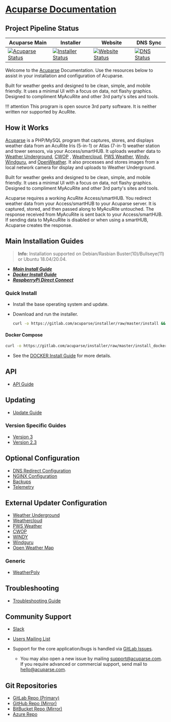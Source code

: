 # [Acuparse Documentation](https://docs.acuparse.com)

## Project Pipeline Status

| Acuparse Main | Installer | Website | DNS Sync |
| --- | --- | --- | --- |
| [![Acuparse Status](https://gitlab.com/acuparse/acuparse/badges/stable/pipeline.svg "Acuparse Pipeline")](https://gitlab.com/acuparse/acuparse/pipelines) | [![Installer Status](https://gitlab.com/acuparse/installer/badges/master/pipeline.svg "Installer Pipeline")](https://gitlab.com/acuparse/installer/pipelines) | [![Website Status](https://gitlab.com/acuparse/website/badges/master/pipeline.svg "Website Pipeline")](https://gitlab.com/acuparse/website/pipelines) | [![DNS Status](https://gitlab.com/acuparse/dns_sync/badges/master/pipeline.svg "DNS Pipeline")](https://gitlab.com/acuparse/dns_sync/pipelines) |

Welcome to the [Acuparse](https://www.acuparse.com) Documentation. Use the resources below to assist in your
installation and configuration of Acuparse.

Built for weather geeks and designed to be clean, simple, and mobile friendly. It uses a minimal UI with a focus on
data, not flashy graphics. Designed to compliment MyAcuRite and other 3rd party's sites and tools.

!!! attention
    This program is open source 3rd party software. It is neither written nor supported by AcuRite.

## How it Works

[Acuparse](https://www.acuparse.com) is a PHP/MySQL program that captures, stores, and displays weather data from an
AcuRite Iris (5-in-1) or Atlas (7-in-1) weather station and tower sensors, via your Access/smartHUB. It uploads weather
data to
[Weather Underground](https://https://www.wunderground.com), [CWOP](http://www.wxqa.com)
, [Weathercloud](https://weathercloud.net),
[PWS Weather](https://www.pwsweather.com), [Windy](https://www.windy.com), [Windguru](https://www.windguru.cz),
and [OpenWeather](https://openweathermap.org/). It also processes and stores images from a local network camera for
display and uploads to Weather Underground.

Built for weather geeks and designed to be clean, simple, and mobile friendly. It uses a minimal UI with a focus on
data, not flashy graphics. Designed to compliment MyAcuRite and other 3rd party's sites and tools.

Acuparse requires a working AcuRite Access/smartHUB. You redirect weather data from your Access/smartHUB to your
Acuparse server. It is captured, stored, and then passed along to MyAcuRite untouched. The response received from
MyAcuRite is sent back to your Access/smartHUB. If sending data to MyAcuRite is disabled or when using a smartHUB,
Acuparse creates the response.

## Main Installation Guides

> **Info:** Installation supported on Debian/Rasbian Buster(10)/Bullseye(11) or Ubuntu 18.04/20.04.

- ***[Main Install Guide](INSTALL)***
- ***[Docker Install Guide](DOCKER)***
- ***[RaspberryPi Direct Connect](other/RPI_DIRECT_CONNECT)***

### Quick Install

- Install the base operating system and update.
- Download and run the installer.

    ```bash
    curl -o https://gitlab.com/acuparse/installer/raw/master/install && sudo bash install | tee ~/acuparse.log`
    ```

#### Docker Compose

```bash
curl -o https://gitlab.com/acuparse/installer/raw/master/install_docker && sudo bash install_docker | tee ~/acuparse.log
```

- See the [DOCKER Install Guide](DOCKER) for more details.

## API

- [API Guide](API)

## Updating

- [Update Guide](UPDATING)

### Version Specific Guides

- [Version 3](updates/v3)
- [Version 2.3](updates/v2_3)

## Optional Configuration

- [DNS Redirect Configuration](other/DNS)
- [NGINX Configuration](other/NGINX)
- [Backups](other/BACKUPS)
- [Telemetry](other/TELEMETRY)

## External Updater Configuration

- [Weather Underground](external/WU)
- [Weathercloud](external/WC)
- [PWS Weather](external/PWS)
- [CWOP](external/CWOP)
- [WINDY](external/WINDY)
- [Windguru](external/WINDGURU)
- [Open Weather Map](external/OPENWEATHER)

### Generic

- [WeatherPoly](external/generic/WEATHERPOLY)

## Troubleshooting

- [Troubleshooting Guide](TROUBLESHOOTING)

## Community Support

- [Slack](https://communityinviter.com/apps/acuparse/docs)
- [Users Mailing List](https://groups.google.com/a/lists.acuparse.com/forum/#!forum/users)

- Support for the core application/bugs is handled via [GitLab Issues](https://gitlab.com/acuparse/acuparse/issues).
    - You may also open a new issue by mailing [support@acuparse.com](mailto:support@acuparse.com). If you require
      advanced or commercial support, send mail to [hello@acuparse.com](mailto:hello@acuparse.com).

## Git Repositories

- [GitLab Repo (Primary)](https://gitlab.com/acuparse/acuparse)
- [GitHub Repo (Mirror)](https://github.com/acuparse/acuparse)
- [BitBucket Repo (Mirror)](https://bitbucket.org/acuparse/acuparse)
- [Azure Repo](https://dev.azure.com/acuparse/acuparse)
